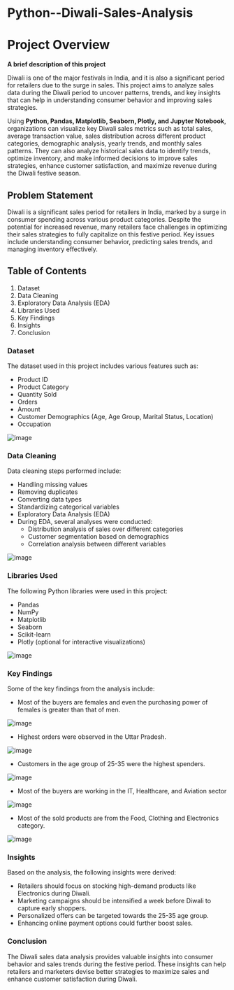 # Python--Diwali-Sales-Analysis


# **Project Overview**

**A brief description of this project**

Diwali is one of the major festivals in India, and it is also a significant period for retailers due to the surge in sales. This project aims to analyze sales data during the Diwali period to uncover patterns, trends, and key insights that can help in understanding consumer behavior and improving sales strategies.

Using **Python, Pandas, Matplotlib, Seaborn, Plotly, and Jupyter Notebook**, organizations can visualize key Diwali sales metrics such as total sales, average transaction value, sales distribution across different product categories, demographic analysis, yearly trends, and monthly sales patterns. They can also analyze historical sales data to identify trends, optimize inventory, and make informed decisions to improve sales strategies, enhance customer satisfaction, and maximize revenue during the Diwali festive season.

## **Problem Statement**

Diwali is a significant sales period for retailers in India, marked by a surge in consumer spending across various product categories. Despite the potential for increased revenue, many retailers face challenges in optimizing their sales strategies to fully capitalize on this festive period. Key issues include understanding consumer behavior, predicting sales trends, and managing inventory effectively.

## **Table of Contents**
1. Dataset
2. Data Cleaning
3. Exploratory Data Analysis (EDA)
4. Libraries Used
5. Key Findings
6. Insights
6. Conclusion

### **Dataset**
The dataset used in this project includes various features such as:

- Product ID
- Product Category
- Quantity Sold
- Orders
- Amount
- Customer Demographics (Age, Age Group, Marital Status, Location)
- Occupation

![image](https://github.com/MithilKothari/Python--Diwali-Sales-Analysis/assets/156261969/7390c16f-1518-4402-9ebb-e00d2981202e)


### **Data Cleaning**
Data cleaning steps performed include:

- Handling missing values
- Removing duplicates
- Converting data types
- Standardizing categorical variables
- Exploratory Data Analysis (EDA)
- During EDA, several analyses were conducted:
    - Distribution analysis of sales over different categories
    - Customer segmentation based on demographics
    - Correlation analysis between different variables
 
![image](https://github.com/MithilKothari/Python--Diwali-Sales-Analysis/assets/156261969/d94780bf-aec1-44c6-8873-85e6fc3d010b)


### **Libraries Used**

The following Python libraries were used in this project:

- Pandas
- NumPy
- Matplotlib
- Seaborn
- Scikit-learn
- Plotly (optional for interactive visualizations)

![image](https://github.com/MithilKothari/Python--Diwali-Sales-Analysis/assets/156261969/aee33beb-61a5-40fe-8cd7-0dcd661230a1)

### **Key Findings** 

Some of the key findings from the analysis include:

* Most of the buyers are females and even the purchasing power of females is greater than that of men.

![image](https://github.com/MithilKothari/Python--Diwali-Sales-Analysis/assets/156261969/20ccc8a7-d8f7-475c-b3eb-eecd87fd7e87)

* Highest orders were observed in the Uttar Pradesh.

![image](https://github.com/MithilKothari/Python--Diwali-Sales-Analysis/assets/156261969/81313a34-4bcf-44a2-85c9-a468ca329a8f)

* Customers in the age group of 25-35 were the highest spenders.
  
![image](https://github.com/MithilKothari/Python--Diwali-Sales-Analysis/assets/156261969/f7f924c9-d623-4cd1-8db9-da0d61bcdbe9)

* Most of the buyers are working in the IT, Healthcare, and Aviation sector
  
![image](https://github.com/MithilKothari/Python--Diwali-Sales-Analysis/assets/156261969/87ff6e63-9eb9-4508-baef-9f5425f8d130)

* Most of the sold products are from the Food, Clothing and Electronics category.
  
![image](https://github.com/MithilKothari/Python--Diwali-Sales-Analysis/assets/156261969/46aa060f-0cbe-49c5-b87b-36229fb738de)

### **Insights**

Based on the analysis, the following insights were derived:

* Retailers should focus on stocking high-demand products like Electronics during Diwali.
* Marketing campaigns should be intensified a week before Diwali to capture early shoppers.
* Personalized offers can be targeted towards the 25-35 age group.
* Enhancing online payment options could further boost sales.

### **Conclusion**

The Diwali sales data analysis provides valuable insights into consumer behavior and sales trends during the festive period. These insights can help retailers and marketers devise better strategies to maximize sales and enhance customer satisfaction during Diwali.
